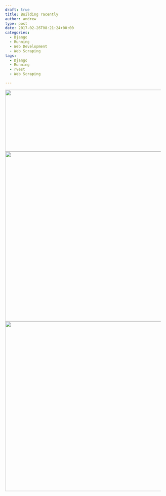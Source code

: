 ```yaml
---
draft: true
title: Building racently
author: andrew
type: post
date: 2017-02-26T08:21:24+00:00
categories:
  - Django
  - Running
  - Web Development
  - Web Scraping
tags:
  - Django
  - Running
  - rvest
  - Web Scraping

---
```

<img src="http://162.243.184.248/wp-content/uploads/2017/01/athlete-multiple-single-license.png" alt="" width="1200" height="200" class="aligncenter size-full wp-image-4714" srcset="http://162.243.184.248/wp-content/uploads/2017/01/athlete-multiple-single-license.png 1200w, http://162.243.184.248/wp-content/uploads/2017/01/athlete-multiple-single-license-300x50.png 300w, http://162.243.184.248/wp-content/uploads/2017/01/athlete-multiple-single-license-768x128.png 768w, http://162.243.184.248/wp-content/uploads/2017/01/athlete-multiple-single-license-1024x171.png 1024w" sizes="(max-width: 709px) 85vw, (max-width: 909px) 67vw, (max-width: 1362px) 62vw, 840px" />

<img src="http://162.243.184.248/wp-content/uploads/2017/01/athlete-megan-anticevich.png" alt="" width="1200" height="550" class="aligncenter size-large wp-image-4712" srcset="http://162.243.184.248/wp-content/uploads/2017/01/athlete-megan-anticevich.png 1200w, http://162.243.184.248/wp-content/uploads/2017/01/athlete-megan-anticevich-300x138.png 300w, http://162.243.184.248/wp-content/uploads/2017/01/athlete-megan-anticevich-768x352.png 768w, http://162.243.184.248/wp-content/uploads/2017/01/athlete-megan-anticevich-1024x469.png 1024w" sizes="(max-width: 709px) 85vw, (max-width: 909px) 67vw, (max-width: 1362px) 62vw, 840px" />

<img src="http://162.243.184.248/wp-content/uploads/2017/01/athlete-megan-lester.png" alt="" width="1200" height="550" class="aligncenter size-full wp-image-4711" srcset="http://162.243.184.248/wp-content/uploads/2017/01/athlete-megan-lester.png 1200w, http://162.243.184.248/wp-content/uploads/2017/01/athlete-megan-lester-300x138.png 300w, http://162.243.184.248/wp-content/uploads/2017/01/athlete-megan-lester-768x352.png 768w, http://162.243.184.248/wp-content/uploads/2017/01/athlete-megan-lester-1024x469.png 1024w" sizes="(max-width: 709px) 85vw, (max-width: 909px) 67vw, (max-width: 1362px) 62vw, 840px" />
